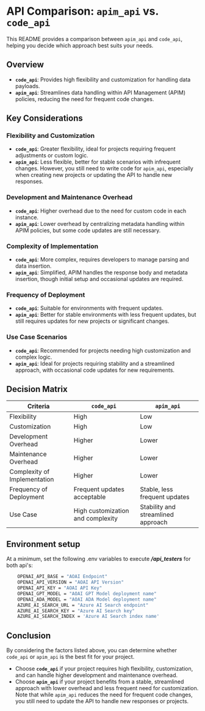 # API Comparison: `apim_api` vs. `code_api`  
  
This README provides a comparison between `apim_api` and `code_api`, helping you decide which approach best suits your needs.  
  
## Overview  
  
- **`code_api`**: Provides high flexibility and customization for handling data payloads.  
- **`apim_api`**: Streamlines data handling within API Management (APIM) policies, reducing the need for frequent code changes.  
  
## Key Considerations  
  
### Flexibility and Customization  
- **`code_api`**: Greater flexibility, ideal for projects requiring frequent adjustments or custom logic.  
- **`apim_api`**: Less flexible, better for stable scenarios with infrequent changes. However, you still need to write code for `apim_api`, especially when creating new projects or updating the API to handle new responses.  
  
### Development and Maintenance Overhead  
- **`code_api`**: Higher overhead due to the need for custom code in each instance.  
- **`apim_api`**: Lower overhead by centralizing metadata handling within APIM policies, but some code updates are still necessary.  
  
### Complexity of Implementation  
- **`code_api`**: More complex, requires developers to manage parsing and data insertion.  
- **`apim_api`**: Simplified, APIM handles the response body and metadata insertion, though initial setup and occasional updates are required.  
  
### Frequency of Deployment  
- **`code_api`**: Suitable for environments with frequent updates.  
- **`apim_api`**: Better for stable environments with less frequent updates, but still requires updates for new projects or significant changes.  
  
### Use Case Scenarios  
- **`code_api`**: Recommended for projects needing high customization and complex logic.  
- **`apim_api`**: Ideal for projects requiring stability and a streamlined approach, with occasional code updates for new requirements.  
  
## Decision Matrix  
  
| Criteria                        | `code_api`                         | `apim_api`                         |  
|---------------------------------|------------------------------------|------------------------------------|  
| Flexibility                     | High                               | Low                                |  
| Customization                   | High                               | Low                                |  
| Development Overhead            | Higher                             | Lower                              |  
| Maintenance Overhead            | Higher                             | Lower                              |  
| Complexity of Implementation    | Higher                             | Lower                              |  
| Frequency of Deployment         | Frequent updates acceptable        | Stable, less frequent updates      |  
| Use Case                        | High customization and complexity  | Stability and streamlined approach |  

## Environment setup 
At a minimum, set the following .env variables to execute ***/api_testers*** for both api's:
```sh  
    OPENAI_API_BASE = "AOAI Endpoint"  
    OPENAI_API_VERSION = "AOAI API Version"  
    OPENAI_API_KEY = "AOAI API Key"  
    OPENAI_GPT_MODEL = "AOAI GPT Model deployment name" 
    OPENAI_ADA_MODEL = "AOAI ADA Model deployment name" 
    AZURE_AI_SEARCH_URL = "Azure AI Search endpoint"
    AZURE_AI_SEARCH_KEY = "Azure AI Search key"
    AZURE_AI_SEARCH_INDEX = 'Azure AI Search index name'
```  
## Conclusion  
  
By considering the factors listed above, you can determine whether `code_api` or `apim_api` is the best fit for your project.   
  
- Choose **`code_api`** if your project requires high flexibility, customization, and can handle higher development and maintenance overhead.  
- Choose **`apim_api`** if your project benefits from a stable, streamlined approach with lower overhead and less frequent need for customization. Note that while `apim_api` reduces the need for frequent code changes, you still need to update the API to handle new responses or projects.  
